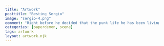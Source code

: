 ```yaml
---
title: "Artwork"
posttitle: "Resting Sergio"
image: "sergio-4.png"
comment: "Right before he decided that the punk life he has been living has been rather performative, Sergio chooses to have a rest and reflect."
categories: [paperdemon, scene]
tags: artwork
layout: artwork.njk
---
```

